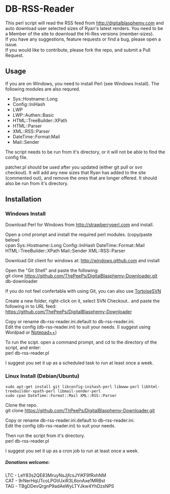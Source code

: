 # DB-RSS-Reader
This perl script will read the RSS feed from http://digitalblasphemy.com and auto download user selected sizes of Ryan's latest renders.
You need to be a Member of the site to download the Hi-Res versions (member-sizes).<br>
If you have any suggestions, feature requests or find a bug, please open a issue.<br>
If you would like to contribute, please fork the repo, and submit a Pull Request.

## Usage
If you are on Windows, you need to install Perl (see Windows Install). The following modules are also requred.<br>
* Sys::Hostname::Long
* Config::IniHash
* LWP
* LWP::Authen::Basic
* HTML::TreeBuilder::XPath
* HTML::Parser
* XML::RSS::Parser
* DateTime::Format:Mail
* Mail::Sender

The script needs to be run  from it's directory, or it will not be able to find the config file.

patcher.pl should be used after you updated (either git pull or svn checkout).  It will add any new sizes that Ryan has added to the site (commented out), and remove the ones that are longer offered.  It should also be run from it's directory. 

## Installation
### Windows Install

Download Perl for Windows from http://strawberryperl.com and install.

Open a cmd prompt and install the required perl modules. (copy/paste below)<br>
    cpan Sys::Hostname::Long Config::IniHash DateTime::Format::Mail HTML::TreeBuilder::XPath Mail::Sender XML::RSS::Parser

Download Git client for windows at: http://windows.github.com and install

Open the "Git Shell" and paste the following:<br>
    git clone https://github.com/ThePeePs/DigitalBlasphemy-Downloader.git db-downloader


If you do not feel confertabla with using Git, you can also use [TortoiseSVN](http://tortoisesvn.net/downloads.html "TortoiseSVN Download link")

Create a new folder, right-click on it, select SVN Checkout.. and paste the following in to URL feed:<br>
    https://github.com/ThePeePs/DigitalBlasphemy-Downloader


Copy or rename db-rss-reader.ini.default to db-rss-reader.ini.<br>
Edit the config (db-rss-reader.ini) to suit your needs. (I suggest using Wordpad or [Notepad++](http://notepad-plus-plus-.org/download/v6.5.3.html "Notepad++ Website"))

To run the scipt. open a command prompt, and cd to the directory of the script, and enter:<br>
    perl db-rss-reader.pl

I suggest you set it up as a scheduled task to run at least once a week.




### Linux Install (Debian/Ubuntu)

    sudo apt-get install git libconfig-inihash-perl libwww-perl libhtml-treebuilder-xpath-perl libmail-sender-perl 
    sudo cpan DateTime::Format::Mail XML::RSS::Parser

Clone the repo.<br>
    git clone https://github.com/ThPeePs/DigitalBlasphemy-Downloader.git

Copy or rename db-rss-reader.ini.default to db-rss-reader.ini.<br>
Edit the config (db-rss-reader.ini) to suit your needs.

Then run the script from it's directory.<br>
    perl db-rss-reader.pl

I suggest you set it up as a cron job to run at least once a week.



##### Donations welcome:

LTC - LeY83s2QE83MruyNsJjfcsJYiKF9fRxhNM<br>
CAT - 9rNerHqUTcoLPGtiUxiR3L6onAxe1MRBst<br>
TAG - TBgDDevQrgnP9adAeWyLTYJkw4YhDzsNPS<br>
